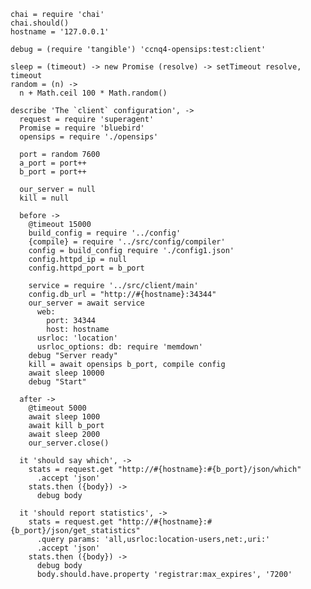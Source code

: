     chai = require 'chai'
    chai.should()
    hostname = '127.0.0.1'

    debug = (require 'tangible') 'ccnq4-opensips:test:client'

    sleep = (timeout) -> new Promise (resolve) -> setTimeout resolve, timeout
    random = (n) ->
      n + Math.ceil 100 * Math.random()

    describe 'The `client` configuration', ->
      request = require 'superagent'
      Promise = require 'bluebird'
      opensips = require './opensips'

      port = random 7600
      a_port = port++
      b_port = port++

      our_server = null
      kill = null

      before ->
        @timeout 15000
        build_config = require '../config'
        {compile} = require '../src/config/compiler'
        config = build_config require './config1.json'
        config.httpd_ip = null
        config.httpd_port = b_port

        service = require '../src/client/main'
        config.db_url = "http://#{hostname}:34344"
        our_server = await service
          web:
            port: 34344
            host: hostname
          usrloc: 'location'
          usrloc_options: db: require 'memdown'
        debug "Server ready"
        kill = await opensips b_port, compile config
        await sleep 10000
        debug "Start"

      after ->
        @timeout 5000
        await sleep 1000
        await kill b_port
        await sleep 2000
        our_server.close()

      it 'should say which', ->
        stats = request.get "http://#{hostname}:#{b_port}/json/which"
          .accept 'json'
        stats.then ({body}) ->
          debug body

      it 'should report statistics', ->
        stats = request.get "http://#{hostname}:#{b_port}/json/get_statistics"
          .query params: 'all,usrloc:location-users,net:,uri:'
          .accept 'json'
        stats.then ({body}) ->
          debug body
          body.should.have.property 'registrar:max_expires', '7200'
